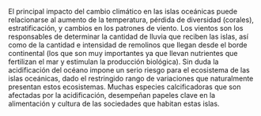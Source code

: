 El principal impacto del cambio climático en las islas oceánicas puede relacionarse al aumento de la temperatura, pérdida de diversidad (corales), estratificación, y cambios en los patrones de viento. Los vientos son los responsables de determinar la cantidad de lluvia que reciben las islas, así como de la cantidad e intensidad de remolinos que llegan desde el borde continental (los que son muy importantes ya que llevan nutrientes que fertilizan el mar y estimulan la producción biológica). Sin duda la acidificación del océano impone un serio riesgo para el ecosistema de las islas oceánicas, dado el restringido rango de variaciones que naturalmente presentan estos ecosistemas. Muchas especies calcificadoras que son afectadas por la acidificación, desempeñan papeles clave en la alimentación y cultura de las sociedades que habitan estas islas.